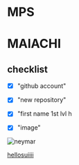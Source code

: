 # MPS
# MAlACHI
<h2>checklist</h2>


 - [x] "github account"

- [x] "new repository"

- [x] "first name 1st lvl h

- [x] "image"

![neymar](https://www.aljazeera.com/wp-content/uploads/2022/11/2022-11-24T213208Z_1677871239_UP1EIBO1HXXON_RTRMADP_3_SOCCER-WORLDCUP-BRA-SRB-REPORT.jpg?resize=770%2C513&quality=80.pdf)


[hellosuiiii](https://ihcalamseivad.github.io/helloworld/)




